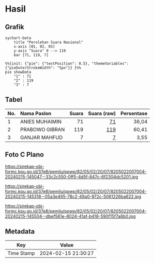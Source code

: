 # Hasil

## Grafik

```mermaid
xychart-beta
    title "Perolehan Suara Nasional"
    x-axis [01, 02, 03]
    y-axis "Suara" 0 --> 119
    bar [71, 119, 7]
```

```mermaid
%%{init: {"pie": {"textPosition": 0.5}, "themeVariables": {"pieOuterStrokeWidth": "5px"}} }%%
pie showData
    "1" : 71
    "2" : 119
    "3" : 7
```

## Tabel

| No. | Nama Paslon    | Suara | Suara (raw) | Persentase |
|:--- |:-------------- | -----:| -----------:| ----------:|
| 1   | ANIES MUHAIMIN | 71    | [71][p-1]   | 36,04      |
| 2   | PRABOWO GIBRAN | 119   | [119][p-2]  | 60,41      |
| 3   | GANJAR MAHFUD  | 7     | [7][p-3]    | 3,55       |


[p-1]: https://github.com/gigit-pemilu/pemilu-2024/blob/main/pilpres/hitung-suara/sub/82-maluku-utara/sub/05-kepulauan-sula/sub/02-sanana/sub/2007-waihama/sub/004-tps/sub/paslon-1.txt
[p-2]: https://github.com/gigit-pemilu/pemilu-2024/blob/main/pilpres/hitung-suara/sub/82-maluku-utara/sub/05-kepulauan-sula/sub/02-sanana/sub/2007-waihama/sub/004-tps/sub/paslon-2.txt
[p-3]: https://github.com/gigit-pemilu/pemilu-2024/blob/main/pilpres/hitung-suara/sub/82-maluku-utara/sub/05-kepulauan-sula/sub/02-sanana/sub/2007-waihama/sub/004-tps/sub/paslon-3.txt

## Foto C Plano

https://sirekap-obj-formc.kpu.go.id/37e8/pemilu/ppwp/82/05/02/20/07/8205022007004-20240215-145047--33c2c550-0ff5-4d5f-847c-6f2304dc5201.jpg

https://sirekap-obj-formc.kpu.go.id/37e8/pemilu/ppwp/82/05/02/20/07/8205022007004-20240215-145318--05a3e495-78c2-49a0-972c-5061226ba622.jpg

https://sirekap-obj-formc.kpu.go.id/37e8/pemilu/ppwp/82/05/02/20/07/8205022007004-20240215-145504--dbef561e-8024-41af-b418-590f15f7a6b0.jpg


## Metadata

| Key        | Value               |
| ---------- | ------------------- |
| Time Stamp | 2024-02-15 21:30:27 |



